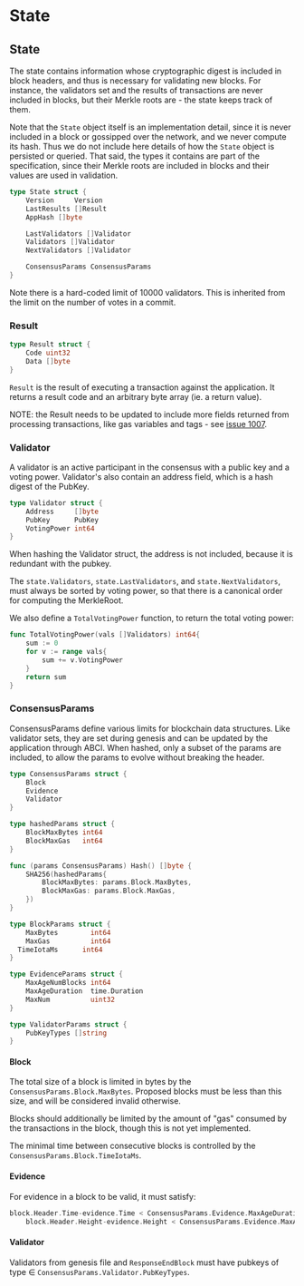 # State

## State

The state contains information whose cryptographic digest is included in block headers, and thus is
necessary for validating new blocks. For instance, the validators set and the results of
transactions are never included in blocks, but their Merkle roots are - the state keeps track of them.

Note that the `State` object itself is an implementation detail, since it is never
included in a block or gossipped over the network, and we never compute
its hash. Thus we do not include here details of how the `State` object is
persisted or queried. That said, the types it contains are part of the specification, since
their Merkle roots are included in blocks and their values are used in
validation.

```go
type State struct {
    Version     Version
    LastResults []Result
    AppHash []byte

    LastValidators []Validator
    Validators []Validator
    NextValidators []Validator

    ConsensusParams ConsensusParams
}
```

Note there is a hard-coded limit of 10000 validators. This is inherited from the
limit on the number of votes in a commit.

### Result

```go
type Result struct {
    Code uint32
    Data []byte
}
```

`Result` is the result of executing a transaction against the application.
It returns a result code and an arbitrary byte array (ie. a return value).

NOTE: the Result needs to be updated to include more fields returned from
processing transactions, like gas variables and tags - see
[issue 1007](https://github.com/tendermint/tendermint/issues/1007).

### Validator

A validator is an active participant in the consensus with a public key and a voting power.
Validator's also contain an address field, which is a hash digest of the PubKey.

```go
type Validator struct {
    Address     []byte
    PubKey      PubKey
    VotingPower int64
}
```

When hashing the Validator struct, the address is not included,
because it is redundant with the pubkey.

The `state.Validators`, `state.LastValidators`, and `state.NextValidators`,
must always be sorted by voting power, so that there is a canonical order for
computing the MerkleRoot.

We also define a `TotalVotingPower` function, to return the total voting power:

```go
func TotalVotingPower(vals []Validators) int64{
    sum := 0
    for v := range vals{
        sum += v.VotingPower
    }
    return sum
}
```

### ConsensusParams

ConsensusParams define various limits for blockchain data structures.
Like validator sets, they are set during genesis and can be updated by the application through ABCI.
When hashed, only a subset of the params are included, to allow the params to
evolve without breaking the header.

```go
type ConsensusParams struct {
	Block
	Evidence
	Validator
}

type hashedParams struct {
    BlockMaxBytes int64
    BlockMaxGas   int64
}

func (params ConsensusParams) Hash() []byte {
    SHA256(hashedParams{
        BlockMaxBytes: params.Block.MaxBytes,
        BlockMaxGas: params.Block.MaxGas,
    })
}

type BlockParams struct {
	MaxBytes        int64
	MaxGas          int64
  TimeIotaMs      int64
}

type EvidenceParams struct {
	MaxAgeNumBlocks int64
	MaxAgeDuration  time.Duration
    MaxNum          uint32
}

type ValidatorParams struct {
	PubKeyTypes []string
}
```

#### Block

The total size of a block is limited in bytes by the `ConsensusParams.Block.MaxBytes`.
Proposed blocks must be less than this size, and will be considered invalid
otherwise.

Blocks should additionally be limited by the amount of "gas" consumed by the
transactions in the block, though this is not yet implemented.

The minimal time between consecutive blocks is controlled by the
`ConsensusParams.Block.TimeIotaMs`.

#### Evidence

For evidence in a block to be valid, it must satisfy:

```go
block.Header.Time-evidence.Time < ConsensusParams.Evidence.MaxAgeDuration &&
	block.Header.Height-evidence.Height < ConsensusParams.Evidence.MaxAgeNumBlocks
```

#### Validator

Validators from genesis file and `ResponseEndBlock` must have pubkeys of type ∈
`ConsensusParams.Validator.PubKeyTypes`.
